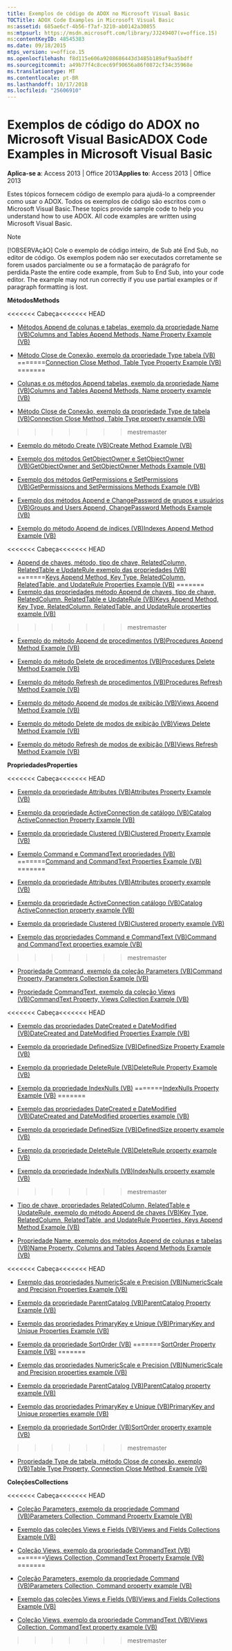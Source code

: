 ```yaml
---
title: Exemplos de código do ADOX no Microsoft Visual Basic
TOCTitle: ADOX Code Examples in Microsoft Visual Basic
ms:assetid: 685ae6cf-4b56-f7af-3210-ab0142a30855
ms:mtpsurl: https://msdn.microsoft.com/library/JJ249407(v=office.15)
ms:contentKeyID: 48545383
ms.date: 09/18/2015
mtps_version: v=office.15
ms.openlocfilehash: f8d115e606a9208686443d3485b189af9aa5bdff
ms.sourcegitcommit: a49b77f4c8cec69f90656a86f0872cf34c35968e
ms.translationtype: MT
ms.contentlocale: pt-BR
ms.lasthandoff: 10/17/2018
ms.locfileid: "25606910"
---
```

# <a name="adox-code-examples-in-microsoft-visual-basic"></a><span data-ttu-id="f4a7a-102">Exemplos de código do ADOX no Microsoft Visual Basic</span><span class="sxs-lookup"><span data-stu-id="f4a7a-102">ADOX Code Examples in Microsoft Visual Basic</span></span>


<span data-ttu-id="f4a7a-103">**Aplica-se a**: Access 2013 | Office 2013</span><span class="sxs-lookup"><span data-stu-id="f4a7a-103">**Applies to**: Access 2013 | Office 2013</span></span>

<span data-ttu-id="f4a7a-p101">Estes tópicos fornecem código de exemplo para ajudá-lo a compreender como usar o ADOX. Todos os exemplos de código são escritos com o Microsoft Visual Basic.</span><span class="sxs-lookup"><span data-stu-id="f4a7a-p101">These topics provide sample code to help you understand how to use ADOX. All code examples are written using Microsoft Visual Basic.</span></span>


> [!NOTE]
> <span data-ttu-id="f4a7a-p102">[!OBSERVAçãO] Cole o exemplo de código inteiro, de Sub até End Sub, no editor de código. Os exemplos podem não ser executados corretamente se forem usados parcialmente ou se a formatação de parágrafo for perdida.</span><span class="sxs-lookup"><span data-stu-id="f4a7a-p102">Paste the entire code example, from Sub to End Sub, into your code editor. The example may not run correctly if you use partial examples or if paragraph formatting is lost.</span></span>



<span data-ttu-id="f4a7a-108">**Métodos**</span><span class="sxs-lookup"><span data-stu-id="f4a7a-108">**Methods**</span></span>

<span data-ttu-id="f4a7a-109"><<<<<<< Cabeça</span><span class="sxs-lookup"><span data-stu-id="f4a7a-109"><<<<<<< HEAD</span></span>
  - [<span data-ttu-id="f4a7a-110">Métodos Append de colunas e tabelas, exemplo da propriedade Name (VB)</span><span class="sxs-lookup"><span data-stu-id="f4a7a-110">Columns and Tables Append Methods, Name Property Example (VB)</span></span>](columns-and-tables-append-methods-name-property-example-vb.md)

  - <span data-ttu-id="f4a7a-111">[Método Close de Conexão, exemplo da propriedade Type tabela (VB)](connection-close-method-table-type-property-example-vb.md)
=======</span><span class="sxs-lookup"><span data-stu-id="f4a7a-111">[Connection Close Method, Table Type Property Example (VB)](connection-close-method-table-type-property-example-vb.md)
=======</span></span>
  - [<span data-ttu-id="f4a7a-112">Colunas e os métodos Append tabelas, exemplo da propriedade Name (VB)</span><span class="sxs-lookup"><span data-stu-id="f4a7a-112">Columns and Tables Append Methods, Name property example (VB)</span></span>](columns-and-tables-append-methods-name-property-example-vb.md)

  - [<span data-ttu-id="f4a7a-113">Método Close de Conexão, exemplo da propriedade Type de tabela (VB)</span><span class="sxs-lookup"><span data-stu-id="f4a7a-113">Connection Close Method, Table Type property example (VB)</span></span>](connection-close-method-table-type-property-example-vb.md)
>>>>>>> <span data-ttu-id="f4a7a-114">mestre</span><span class="sxs-lookup"><span data-stu-id="f4a7a-114">master</span></span>

  - [<span data-ttu-id="f4a7a-115">Exemplo do método Create (VB)</span><span class="sxs-lookup"><span data-stu-id="f4a7a-115">Create Method Example (VB)</span></span>](create-method-example-vb.md)

  - [<span data-ttu-id="f4a7a-116">Exemplo dos métodos GetObjectOwner e SetObjectOwner (VB)</span><span class="sxs-lookup"><span data-stu-id="f4a7a-116">GetObjectOwner and SetObjectOwner Methods Example (VB)</span></span>](getobjectowner-and-setobjectowner-methods-example-vb.md)

  - [<span data-ttu-id="f4a7a-117">Exemplo dos métodos GetPermissions e SetPermissions (VB)</span><span class="sxs-lookup"><span data-stu-id="f4a7a-117">GetPermissions and SetPermissions Methods Example (VB)</span></span>](getpermissions-and-setpermissions-methods-example-vb.md)

  - [<span data-ttu-id="f4a7a-118">Exemplo dos métodos Append e ChangePassword de grupos e usuários (VB)</span><span class="sxs-lookup"><span data-stu-id="f4a7a-118">Groups and Users Append, ChangePassword Methods Example (VB)</span></span>](groups-and-users-append-changepassword-methods-example-vb.md)

  - [<span data-ttu-id="f4a7a-119">Exemplo do método Append de índices (VB)</span><span class="sxs-lookup"><span data-stu-id="f4a7a-119">Indexes Append Method Example (VB)</span></span>](indexes-append-method-example-vb.md)

<span data-ttu-id="f4a7a-120"><<<<<<< Cabeça</span><span class="sxs-lookup"><span data-stu-id="f4a7a-120"><<<<<<< HEAD</span></span>
  - <span data-ttu-id="f4a7a-121">[Append de chaves, método, tipo de chave, RelatedColumn, RelatedTable e UpdateRule exemplo das propriedades (VB)](keys-append-method-key-type-relatedcolumn-relatedtable-and-updaterule-properties-example-vb.md)
=======</span><span class="sxs-lookup"><span data-stu-id="f4a7a-121">[Keys Append Method, Key Type, RelatedColumn, RelatedTable, and UpdateRule Properties Example (VB)](keys-append-method-key-type-relatedcolumn-relatedtable-and-updaterule-properties-example-vb.md)
=======</span></span>
  - [<span data-ttu-id="f4a7a-122">Exemplo das propriedades método Append de chaves, tipo de chave, RelatedColumn, RelatedTable e UpdateRule (VB)</span><span class="sxs-lookup"><span data-stu-id="f4a7a-122">Keys Append Method, Key Type, RelatedColumn, RelatedTable, and UpdateRule properties example (VB)</span></span>](keys-append-method-key-type-relatedcolumn-relatedtable-and-updaterule-properties-example-vb.md)
>>>>>>> <span data-ttu-id="f4a7a-123">mestre</span><span class="sxs-lookup"><span data-stu-id="f4a7a-123">master</span></span>

  - [<span data-ttu-id="f4a7a-124">Exemplo do método Append de procedimentos (VB)</span><span class="sxs-lookup"><span data-stu-id="f4a7a-124">Procedures Append Method Example (VB)</span></span>](procedures-append-method-example-vb.md)

  - [<span data-ttu-id="f4a7a-125">Exemplo do método Delete de procedimentos (VB)</span><span class="sxs-lookup"><span data-stu-id="f4a7a-125">Procedures Delete Method Example (VB)</span></span>](procedures-delete-method-example-vb.md)

  - [<span data-ttu-id="f4a7a-126">Exemplo do método Refresh de procedimentos (VB)</span><span class="sxs-lookup"><span data-stu-id="f4a7a-126">Procedures Refresh Method Example (VB)</span></span>](procedures-refresh-method-example-vb.md)

  - [<span data-ttu-id="f4a7a-127">Exemplo do método Append de modos de exibição (VB)</span><span class="sxs-lookup"><span data-stu-id="f4a7a-127">Views Append Method Example (VB)</span></span>](views-append-method-example-vb.md)

  - [<span data-ttu-id="f4a7a-128">Exemplo do método Delete de modos de exibição (VB)</span><span class="sxs-lookup"><span data-stu-id="f4a7a-128">Views Delete Method Example (VB)</span></span>](views-delete-method-example-vb.md)

  - [<span data-ttu-id="f4a7a-129">Exemplo do método Refresh de modos de exibição (VB)</span><span class="sxs-lookup"><span data-stu-id="f4a7a-129">Views Refresh Method Example (VB)</span></span>](views-refresh-method-example-vb.md)

<span data-ttu-id="f4a7a-130">**Propriedades**</span><span class="sxs-lookup"><span data-stu-id="f4a7a-130">**Properties**</span></span>

<span data-ttu-id="f4a7a-131"><<<<<<< Cabeça</span><span class="sxs-lookup"><span data-stu-id="f4a7a-131"><<<<<<< HEAD</span></span>
  - [<span data-ttu-id="f4a7a-132">Exemplo da propriedade Attributes (VB)</span><span class="sxs-lookup"><span data-stu-id="f4a7a-132">Attributes Property Example (VB)</span></span>](attributes-property-example-vb.md)

  - [<span data-ttu-id="f4a7a-133">Exemplo da propriedade ActiveConnection de catálogo (VB)</span><span class="sxs-lookup"><span data-stu-id="f4a7a-133">Catalog ActiveConnection Property Example (VB)</span></span>](catalog-activeconnection-property-example-vb.md)

  - [<span data-ttu-id="f4a7a-134">Exemplo da propriedade Clustered (VB)</span><span class="sxs-lookup"><span data-stu-id="f4a7a-134">Clustered Property Example (VB)</span></span>](clustered-property-example-vb.md)

  - <span data-ttu-id="f4a7a-135">[Exemplo Command e CommandText propriedades (VB)](command-and-commandtext-properties-example-vb.md)
=======</span><span class="sxs-lookup"><span data-stu-id="f4a7a-135">[Command and CommandText Properties Example (VB)](command-and-commandtext-properties-example-vb.md)
=======</span></span>
  - [<span data-ttu-id="f4a7a-136">Exemplo da propriedade Attributes (VB)</span><span class="sxs-lookup"><span data-stu-id="f4a7a-136">Attributes property example (VB)</span></span>](attributes-property-example-vb.md)

  - [<span data-ttu-id="f4a7a-137">Exemplo da propriedade ActiveConnection catálogo (VB)</span><span class="sxs-lookup"><span data-stu-id="f4a7a-137">Catalog ActiveConnection property example (VB)</span></span>](catalog-activeconnection-property-example-vb.md)

  - [<span data-ttu-id="f4a7a-138">Exemplo da propriedade Clustered (VB)</span><span class="sxs-lookup"><span data-stu-id="f4a7a-138">Clustered property example (VB)</span></span>](clustered-property-example-vb.md)

  - [<span data-ttu-id="f4a7a-139">Exemplo das propriedades Command e CommandText (VB)</span><span class="sxs-lookup"><span data-stu-id="f4a7a-139">Command and CommandText properties example (VB)</span></span>](command-and-commandtext-properties-example-vb.md)
>>>>>>> <span data-ttu-id="f4a7a-140">mestre</span><span class="sxs-lookup"><span data-stu-id="f4a7a-140">master</span></span>

  - [<span data-ttu-id="f4a7a-141">Propriedade Command, exemplo da coleção Parameters (VB)</span><span class="sxs-lookup"><span data-stu-id="f4a7a-141">Command Property, Parameters Collection Example (VB)</span></span>](parameters-collection-command-property-example-vb.md)

  - [<span data-ttu-id="f4a7a-142">Propriedade CommandText, exemplo da coleção Views (VB)</span><span class="sxs-lookup"><span data-stu-id="f4a7a-142">CommandText Property, Views Collection Example (VB)</span></span>](views-collection-commandtext-property-example-vb.md)

<span data-ttu-id="f4a7a-143"><<<<<<< Cabeça</span><span class="sxs-lookup"><span data-stu-id="f4a7a-143"><<<<<<< HEAD</span></span>
  - [<span data-ttu-id="f4a7a-144">Exemplo das propriedades DateCreated e DateModified (VB)</span><span class="sxs-lookup"><span data-stu-id="f4a7a-144">DateCreated and DateModified Properties Example (VB)</span></span>](datecreated-and-datemodified-properties-example-vb.md)

  - [<span data-ttu-id="f4a7a-145">Exemplo da propriedade DefinedSize (VB)</span><span class="sxs-lookup"><span data-stu-id="f4a7a-145">DefinedSize Property Example (VB)</span></span>](definedsize-property-example-vb.md)

  - [<span data-ttu-id="f4a7a-146">Exemplo da propriedade DeleteRule (VB)</span><span class="sxs-lookup"><span data-stu-id="f4a7a-146">DeleteRule Property Example (VB)</span></span>](deleterule-property-example-vb.md)

  - <span data-ttu-id="f4a7a-147">[Exemplo da propriedade IndexNulls (VB)](indexnulls-property-example-vb.md)
=======</span><span class="sxs-lookup"><span data-stu-id="f4a7a-147">[IndexNulls Property Example (VB)](indexnulls-property-example-vb.md)
=======</span></span>
  - [<span data-ttu-id="f4a7a-148">Exemplo das propriedades DateCreated e DateModified (VB)</span><span class="sxs-lookup"><span data-stu-id="f4a7a-148">DateCreated and DateModified properties example (VB)</span></span>](datecreated-and-datemodified-properties-example-vb.md)

  - [<span data-ttu-id="f4a7a-149">Exemplo da propriedade DefinedSize (VB)</span><span class="sxs-lookup"><span data-stu-id="f4a7a-149">DefinedSize property example (VB)</span></span>](definedsize-property-example-vb.md)

  - [<span data-ttu-id="f4a7a-150">Exemplo da propriedade DeleteRule (VB)</span><span class="sxs-lookup"><span data-stu-id="f4a7a-150">DeleteRule property example (VB)</span></span>](deleterule-property-example-vb.md)

  - [<span data-ttu-id="f4a7a-151">Exemplo da propriedade IndexNulls (VB)</span><span class="sxs-lookup"><span data-stu-id="f4a7a-151">IndexNulls property example (VB)</span></span>](indexnulls-property-example-vb.md)
>>>>>>> <span data-ttu-id="f4a7a-152">mestre</span><span class="sxs-lookup"><span data-stu-id="f4a7a-152">master</span></span>

  - [<span data-ttu-id="f4a7a-153">Tipo de chave, propriedades RelatedColumn, RelatedTable e UpdateRule, exemplo do método Append de chaves (VB)</span><span class="sxs-lookup"><span data-stu-id="f4a7a-153">Key Type, RelatedColumn, RelatedTable, and UpdateRule Properties, Keys Append Method Example (VB)</span></span>](keys-append-method-key-type-relatedcolumn-relatedtable-and-updaterule-properties-example-vb.md)

  - [<span data-ttu-id="f4a7a-154">Propriedade Name, exemplo dos métodos Append de colunas e tabelas (VB)</span><span class="sxs-lookup"><span data-stu-id="f4a7a-154">Name Property, Columns and Tables Append Methods Example (VB)</span></span>](columns-and-tables-append-methods-name-property-example-vb.md)

<span data-ttu-id="f4a7a-155"><<<<<<< Cabeça</span><span class="sxs-lookup"><span data-stu-id="f4a7a-155"><<<<<<< HEAD</span></span>
  - [<span data-ttu-id="f4a7a-156">Exemplo das propriedades NumericScale e Precision (VB)</span><span class="sxs-lookup"><span data-stu-id="f4a7a-156">NumericScale and Precision Properties Example (VB)</span></span>](numericscale-and-precision-properties-example-vb.md)

  - [<span data-ttu-id="f4a7a-157">Exemplo da propriedade ParentCatalog (VB)</span><span class="sxs-lookup"><span data-stu-id="f4a7a-157">ParentCatalog Property Example (VB)</span></span>](parentcatalog-property-example-vb.md)

  - [<span data-ttu-id="f4a7a-158">Exemplo das propriedades PrimaryKey e Unique (VB)</span><span class="sxs-lookup"><span data-stu-id="f4a7a-158">PrimaryKey and Unique Properties Example (VB)</span></span>](primarykey-and-unique-properties-example-vb.md)

  - <span data-ttu-id="f4a7a-159">[Exemplo da propriedade SortOrder (VB)](sortorder-property-example-vb.md)
=======</span><span class="sxs-lookup"><span data-stu-id="f4a7a-159">[SortOrder Property Example (VB)](sortorder-property-example-vb.md)
=======</span></span>
  - [<span data-ttu-id="f4a7a-160">Exemplo das propriedades NumericScale e Precision (VB)</span><span class="sxs-lookup"><span data-stu-id="f4a7a-160">NumericScale and Precision properties example (VB)</span></span>](numericscale-and-precision-properties-example-vb.md)

  - [<span data-ttu-id="f4a7a-161">Exemplo da propriedade ParentCatalog (VB)</span><span class="sxs-lookup"><span data-stu-id="f4a7a-161">ParentCatalog property example (VB)</span></span>](parentcatalog-property-example-vb.md)

  - [<span data-ttu-id="f4a7a-162">Exemplo das propriedades PrimaryKey e Unique (VB)</span><span class="sxs-lookup"><span data-stu-id="f4a7a-162">PrimaryKey and Unique properties example (VB)</span></span>](primarykey-and-unique-properties-example-vb.md)

  - [<span data-ttu-id="f4a7a-163">Exemplo da propriedade SortOrder (VB)</span><span class="sxs-lookup"><span data-stu-id="f4a7a-163">SortOrder property example (VB)</span></span>](sortorder-property-example-vb.md)
>>>>>>> <span data-ttu-id="f4a7a-164">mestre</span><span class="sxs-lookup"><span data-stu-id="f4a7a-164">master</span></span>

  - [<span data-ttu-id="f4a7a-165">Propriedade Type de tabela, método Close de conexão, exemplo (VB)</span><span class="sxs-lookup"><span data-stu-id="f4a7a-165">Table Type Property, Connection Close Method, Example (VB)</span></span>](connection-close-method-table-type-property-example-vb.md)

<span data-ttu-id="f4a7a-166">**Coleções**</span><span class="sxs-lookup"><span data-stu-id="f4a7a-166">**Collections**</span></span>

<span data-ttu-id="f4a7a-167"><<<<<<< Cabeça</span><span class="sxs-lookup"><span data-stu-id="f4a7a-167"><<<<<<< HEAD</span></span>
  - [<span data-ttu-id="f4a7a-168">Coleção Parameters, exemplo da propriedade Command (VB)</span><span class="sxs-lookup"><span data-stu-id="f4a7a-168">Parameters Collection, Command Property Example (VB)</span></span>](parameters-collection-command-property-example-vb.md)

  - [<span data-ttu-id="f4a7a-169">Exemplo das coleções Views e Fields (VB)</span><span class="sxs-lookup"><span data-stu-id="f4a7a-169">Views and Fields Collections Example (VB)</span></span>](views-and-fields-collections-example-vb.md)

  - <span data-ttu-id="f4a7a-170">[Coleção Views, exemplo da propriedade CommandText (VB)](views-collection-commandtext-property-example-vb.md)
=======</span><span class="sxs-lookup"><span data-stu-id="f4a7a-170">[Views Collection, CommandText Property Example (VB)](views-collection-commandtext-property-example-vb.md)
=======</span></span>
  - [<span data-ttu-id="f4a7a-171">Coleção Parameters, exemplo da propriedade Command (VB)</span><span class="sxs-lookup"><span data-stu-id="f4a7a-171">Parameters Collection, Command property example (VB)</span></span>](parameters-collection-command-property-example-vb.md)

  - [<span data-ttu-id="f4a7a-172">Exemplo das coleções Views e Fields (VB)</span><span class="sxs-lookup"><span data-stu-id="f4a7a-172">Views and Fields Collections Example (VB)</span></span>](views-and-fields-collections-example-vb.md)

  - [<span data-ttu-id="f4a7a-173">Coleção Views, exemplo da propriedade CommandText (VB)</span><span class="sxs-lookup"><span data-stu-id="f4a7a-173">Views Collection, CommandText property example (VB)</span></span>](views-collection-commandtext-property-example-vb.md)
>>>>>>> <span data-ttu-id="f4a7a-174">mestre</span><span class="sxs-lookup"><span data-stu-id="f4a7a-174">master</span></span>

